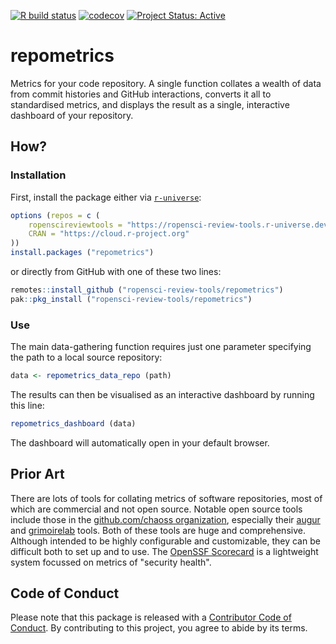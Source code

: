 <!-- badges: start -->

[![R build
status](https://github.com/ropensci-review-tools/repometrics/workflows/R-CMD-check/badge.svg)](https://github.com/ropensci-review-tools/repometrics/actions?query=workflow%3AR-CMD-check)
[![codecov](https://codecov.io/gh/ropensci-review-tools/repometrics/branch/main/graph/badge.svg)](https://app.codecov.io/gh/ropensci-review-tools/repometrics)
[![Project Status:
Active](https://www.repostatus.org/badges/latest/active.svg)](https://www.repostatus.org/#active)
<!-- badges: end -->

# repometrics

Metrics for your code repository. A single function collates a wealth of data
from commit histories and GitHub interactions, converts it all to standardised
metrics, and displays the result as a single, interactive dashboard of your
repository.

## How?

### Installation

First, install the package either via [`r-universe`](https://r-universe.dev):

``` r
options (repos = c (
    ropenscireviewtools = "https://ropensci-review-tools.r-universe.dev",
    CRAN = "https://cloud.r-project.org"
))
install.packages ("repometrics")
```
or directly from GitHub with one of these two lines:

``` r
remotes::install_github ("ropensci-review-tools/repometrics")
pak::pkg_install ("ropensci-review-tools/repometrics")
```

### Use

The main data-gathering function requires just one parameter specifying the
path to a local source repository:

``` r
data <- repometrics_data_repo (path)
```

The results can then be visualised as an interactive dashboard by running this
line:

``` r
repometrics_dashboard (data)
```

The dashboard will automatically open in your default browser.

## Prior Art

There are lots of tools for collating metrics of software repositories, most of
which are commercial and not open source. Notable open source tools include
those in the [github.com/chaoss organization](https://github.com/chaoss),
especially their [augur](https://github.com/chaoss/augur) and
[grimoirelab](https://github.com/chaoss/grimoirelab) tools. Both of these tools
are huge and comprehensive. Although intended to be highly configurable and
customizable, they can be difficult both to set up and to use. The [OpenSSF
Scorecard](https://github.com/ossf/scorecard) is a lightweight system focussed
on metrics of "security health".

## Code of Conduct

Please note that this package is released with a [Contributor Code of
Conduct](https://ropensci.org/code-of-conduct/). By contributing to this
project, you agree to abide by its terms.
